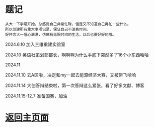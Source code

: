 # 题记
```shell
从大一下学期开始，总感觉自己非常忙碌，但是又不知道自己再忙一些什么。
所以创建所有重大事项记录，保证自己不浪费时间。
好怀念大一信心满满，仿佛有无限时间的生活，以后也要好好的哦。
```
2024.6.10 加入三维重建实验室

2024.10 英语社策划部部长，啊啊啊为什么手底下突然多了16个小东西哈哈

2024.11

2024.11.10 去A区啦，决定和my一起去能源经济大赛，又被带飞哈哈

2024.11.14 大创答辩结束啦，第一次答辩这么紧张，看了好多文献、博客

2024.11.15-12.7 准备国赛，加油



# [返回主页面](https://fishsix20236356.github.io/)
